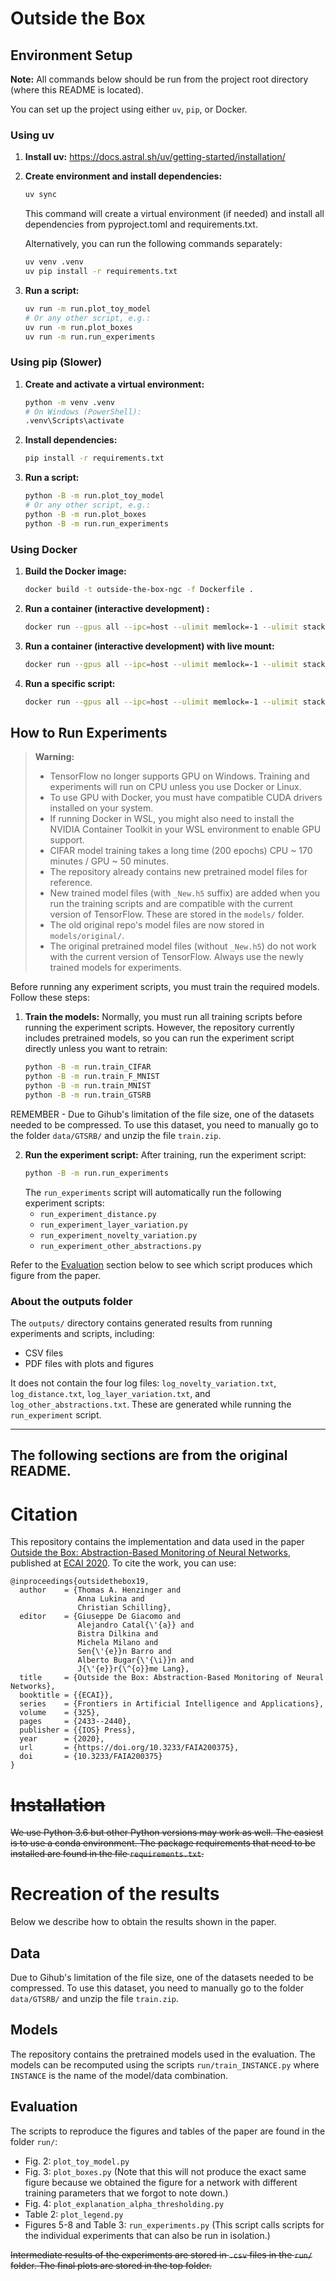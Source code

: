 # Outside the Box

## Environment Setup

**Note:** All commands below should be run from the project root directory (where this README is located).

You can set up the project using either `uv`, `pip`, or Docker.

### Using uv
1. **Install uv:**
   https://docs.astral.sh/uv/getting-started/installation/

2. **Create environment and install dependencies:**
   ```bash
   uv sync
   ```
   This command will create a virtual environment (if needed) and install all dependencies from pyproject.toml and requirements.txt.

   Alternatively, you can run the following commands separately:
   ```bash
   uv venv .venv
   uv pip install -r requirements.txt
   ```

3. **Run a script:**
   ```bash
   uv run -m run.plot_toy_model
   # Or any other script, e.g.:
   uv run -m run.plot_boxes
   uv run -m run.run_experiments
   ```

### Using pip (Slower)
1. **Create and activate a virtual environment:**
   ```bash
   python -m venv .venv
   # On Windows (PowerShell):
   .venv\Scripts\activate
   ```
2. **Install dependencies:**
   ```bash
   pip install -r requirements.txt
   ```
3. **Run a script:**
   ```bash
   python -B -m run.plot_toy_model
   # Or any other script, e.g.:
   python -B -m run.plot_boxes
   python -B -m run.run_experiments
   ```

### Using Docker
1. **Build the Docker image:**
   ```bash
   docker build -t outside-the-box-ngc -f Dockerfile .
   ```
2. **Run a container (interactive development) :**
   ```bash
   docker run --gpus all --ipc=host --ulimit memlock=-1 --ulimit stack=67108864 --rm outside-the-box-ngc bash
   ```
3. **Run a container (interactive development) with live mount:**
   ```bash
   docker run --gpus all --ipc=host --ulimit memlock=-1 --ulimit stack=67108864 --rm -it -v ${PWD}:/app outside-the-box-ngc bash
   ```
4. **Run a specific script:**
   ```bash
   docker run --gpus all --ipc=host --ulimit memlock=-1 --ulimit stack=67108864 --rm -v ${PWD}:/app outside-the-box-ngc python -B -m run.plot_toy_model
   ```


## How to Run Experiments

> **Warning:**
> - TensorFlow no longer supports GPU on Windows. Training and experiments will run on CPU unless you use Docker or Linux.
> - To use GPU with Docker, you must have compatible CUDA drivers installed on your system.
> - If running Docker in WSL, you might also need to install the NVIDIA Container Toolkit in your WSL environment to enable GPU support.
> - CIFAR model training takes a long time (200 epochs) CPU ~ 170 minutes / GPU ~ 50 minutes.
> - The repository already contains new pretrained model files for reference.
> - New trained model files (with `_New.h5` suffix) are added when you run the training scripts and are compatible with the current version of TensorFlow. These are stored in the `models/` folder.
> - The old original repo's model files are now stored in `models/original/`.
> - The original pretrained model files (without `_New.h5`) do not work with the current version of TensorFlow. Always use the newly trained models for experiments.

Before running any experiment scripts, you must train the required models. Follow these steps:

1. **Train the models:**
   Normally, you must run all training scripts before running the experiment scripts. However, the repository currently includes pretrained models, so you can run the experiment script directly unless you want to retrain:
   ```bash
   python -B -m run.train_CIFAR
   python -B -m run.train_F_MNIST
   python -B -m run.train_MNIST
   python -B -m run.train_GTSRB
   ```
  REMEMBER - Due to Gihub's limitation of the file size, one of the datasets needed to be compressed. To use this dataset, you need to manually go to the folder `data/GTSRB/` and unzip the file `train.zip`.

2. **Run the experiment script:**
   After training, run the experiment script:
   ```bash
   python -B -m run.run_experiments
   ```
   The `run_experiments` script will automatically run the following experiment scripts:
   - `run_experiment_distance.py`
   - `run_experiment_layer_variation.py`
   - `run_experiment_novelty_variation.py`
   - `run_experiment_other_abstractions.py`


Refer to the [Evaluation](#evaluation) section below to see which script produces which figure from the paper.

### About the outputs folder
The `outputs/` directory contains generated results from running experiments and scripts, including:
- CSV files
- PDF files with plots and figures

It does not contain the four log files: `log_novelty_variation.txt`, `log_distance.txt`, `log_layer_variation.txt`, and `log_other_abstractions.txt`. These are generated while running the `run_experiment` script.

---
**The following sections are from the original README.**
---

# Citation

This repository contains the implementation and data used in the paper [Outside the Box: Abstraction-Based Monitoring of Neural Networks](http://ecai2020.eu/papers/1282_paper.pdf), published at [ECAI 2020](http://ecai2020.eu/). To cite the work, you can use:

```
@inproceedings{outsidethebox19,
  author    = {Thomas A. Henzinger and
               Anna Lukina and
               Christian Schilling},
  editor    = {Giuseppe De Giacomo and
               Alejandro Catal{\'{a}} and
               Bistra Dilkina and
               Michela Milano and
               Sen{\'{e}}n Barro and
               Alberto Bugar{\'{\i}}n and
               J{\'{e}}r{\^{o}}me Lang},
  title     = {Outside the Box: Abstraction-Based Monitoring of Neural Networks},
  booktitle = {{ECAI}},
  series    = {Frontiers in Artificial Intelligence and Applications},
  volume    = {325},
  pages     = {2433--2440},
  publisher = {{IOS} Press},
  year      = {2020},
  url       = {https://doi.org/10.3233/FAIA200375},
  doi       = {10.3233/FAIA200375}
}
```

# ~~Installation~~

~~We use Python 3.6 but other Python versions may work as well. The easiest is to use a conda environment. The package requirements that need to be installed are found in the file `requirements.txt`.~~

# Recreation of the results

Below we describe how to obtain the results shown in the paper.

## Data

Due to Gihub's limitation of the file size, one of the datasets needed to be compressed. To use this dataset, you need to manually go to the folder `data/GTSRB/` and unzip the file `train.zip`.

## Models

The repository contains the pretrained models used in the evaluation.
The models can be recomputed using the scripts `run/train_INSTANCE.py` where `INSTANCE` is the name of the model/data combination.

## Evaluation

The scripts to reproduce the figures and tables of the paper are found in the folder `run/`:

- Fig. 2: `plot_toy_model.py`
- Fig. 3: `plot_boxes.py` (Note that this will not produce the exact same figure because we obtained the figure for a network with different training parameters that we forgot to note down.)
- Fig. 4: `plot_explanation_alpha_thresholding.py`
- Table 2: `plot_legend.py`
- Figures 5-8 and Table 3: `run_experiments.py` (This script calls scripts for the individual experiments that can also be run in isolation.)

~~Intermediate results of the experiments are stored in `.csv` files in the `run/` folder. The final plots are stored in the top folder.~~
